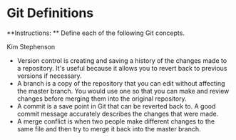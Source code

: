# Git Definitions

**Instructions: ** Define each of the following Git concepts.

Kim Stephenson

* Version control is creating and saving a history of the changes made to a repository. It's useful because it allows you to revert back to previous versions if necessary.
* A branch is a copy of the repository that you can edit without affecting the master branch. You would use one so that you can make and review changes before merging them into the original repository.
* A commit is a save point in Git that can be reverted back to. A good commit message accurately describes the changes that were made.
* A merge conflict is when two people make different changes to the same file and then try to merge it back into the master branch.